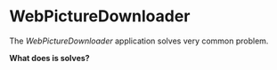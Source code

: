 # WebPictureDownloader

The *WebPictureDownloader* application solves very common problem.

**What does is solves?**


